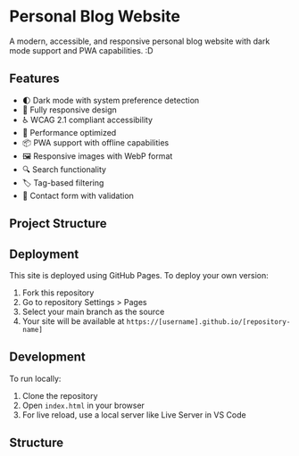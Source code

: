 # Personal Blog Website

A modern, accessible, and responsive personal blog website with dark mode support and PWA capabilities. :D

## Features

- 🌓 Dark mode with system preference detection
- 📱 Fully responsive design
- ♿ WCAG 2.1 compliant accessibility
- 🚀 Performance optimized
- 📦 PWA support with offline capabilities
- 🖼️ Responsive images with WebP format
- 🔍 Search functionality
- 🏷️ Tag-based filtering
- 📝 Contact form with validation

## Project Structure

## Deployment
This site is deployed using GitHub Pages. To deploy your own version:

1. Fork this repository
2. Go to repository Settings > Pages
3. Select your main branch as the source
4. Your site will be available at `https://[username].github.io/[repository-name]`

## Development
To run locally:
1. Clone the repository
2. Open `index.html` in your browser
3. For live reload, use a local server like Live Server in VS Code

## Structure 